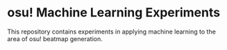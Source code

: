 # osu! Machine Learning Experiments

This repository contains experiments in applying machine learning to the
area of osu! beatmap generation.
